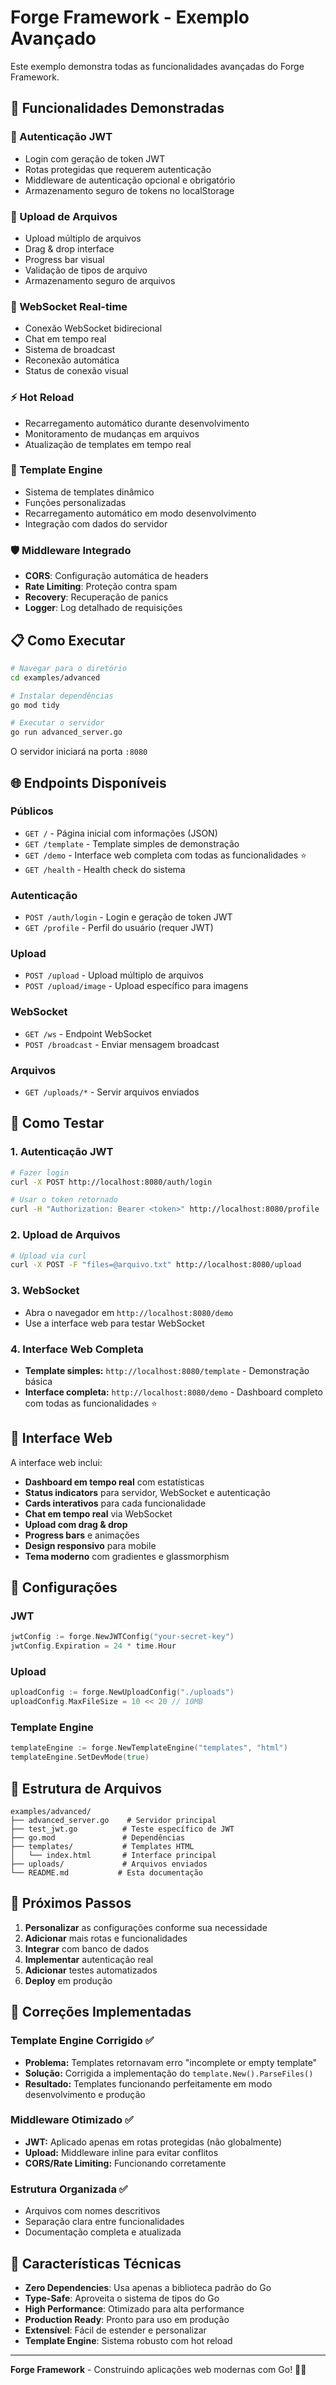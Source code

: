 # Forge Framework - Exemplo Avançado

Este exemplo demonstra todas as funcionalidades avançadas do Forge Framework.

## 🚀 Funcionalidades Demonstradas

### 🔐 Autenticação JWT
- Login com geração de token JWT
- Rotas protegidas que requerem autenticação
- Middleware de autenticação opcional e obrigatório
- Armazenamento seguro de tokens no localStorage

### 📁 Upload de Arquivos
- Upload múltiplo de arquivos
- Drag & drop interface
- Progress bar visual
- Validação de tipos de arquivo
- Armazenamento seguro de arquivos

### 🔄 WebSocket Real-time
- Conexão WebSocket bidirecional
- Chat em tempo real
- Sistema de broadcast
- Reconexão automática
- Status de conexão visual

### ⚡ Hot Reload
- Recarregamento automático durante desenvolvimento
- Monitoramento de mudanças em arquivos
- Atualização de templates em tempo real

### 🎨 Template Engine
- Sistema de templates dinâmico
- Funções personalizadas
- Recarregamento automático em modo desenvolvimento
- Integração com dados do servidor

### 🛡️ Middleware Integrado
- **CORS**: Configuração automática de headers
- **Rate Limiting**: Proteção contra spam
- **Recovery**: Recuperação de panics
- **Logger**: Log detalhado de requisições

## 📋 Como Executar

```bash
# Navegar para o diretório
cd examples/advanced

# Instalar dependências
go mod tidy

# Executar o servidor
go run advanced_server.go
```

O servidor iniciará na porta `:8080`

## 🌐 Endpoints Disponíveis

### Públicos
- `GET /` - Página inicial com informações (JSON)
- `GET /template` - Template simples de demonstração
- `GET /demo` - Interface web completa com todas as funcionalidades ⭐
- `GET /health` - Health check do sistema

### Autenticação
- `POST /auth/login` - Login e geração de token JWT
- `GET /profile` - Perfil do usuário (requer JWT)

### Upload
- `POST /upload` - Upload múltiplo de arquivos
- `POST /upload/image` - Upload específico para imagens

### WebSocket
- `GET /ws` - Endpoint WebSocket
- `POST /broadcast` - Enviar mensagem broadcast

### Arquivos
- `GET /uploads/*` - Servir arquivos enviados

## 🧪 Como Testar

### 1. Autenticação JWT
```bash
# Fazer login
curl -X POST http://localhost:8080/auth/login

# Usar o token retornado
curl -H "Authorization: Bearer <token>" http://localhost:8080/profile
```

### 2. Upload de Arquivos
```bash
# Upload via curl
curl -X POST -F "files=@arquivo.txt" http://localhost:8080/upload
```

### 3. WebSocket
- Abra o navegador em `http://localhost:8080/demo`
- Use a interface web para testar WebSocket

### 4. Interface Web Completa
- **Template simples:** `http://localhost:8080/template` - Demonstração básica
- **Interface completa:** `http://localhost:8080/demo` - Dashboard completo com todas as funcionalidades ⭐

## 🎨 Interface Web

A interface web inclui:

- **Dashboard em tempo real** com estatísticas
- **Status indicators** para servidor, WebSocket e autenticação
- **Cards interativos** para cada funcionalidade
- **Chat em tempo real** via WebSocket
- **Upload com drag & drop**
- **Progress bars** e animações
- **Design responsivo** para mobile
- **Tema moderno** com gradientes e glassmorphism

## 🔧 Configurações

### JWT
```go
jwtConfig := forge.NewJWTConfig("your-secret-key")
jwtConfig.Expiration = 24 * time.Hour
```

### Upload
```go
uploadConfig := forge.NewUploadConfig("./uploads")
uploadConfig.MaxFileSize = 10 << 20 // 10MB
```

### Template Engine
```go
templateEngine := forge.NewTemplateEngine("templates", "html")
templateEngine.SetDevMode(true)
```

## 📁 Estrutura de Arquivos

```
examples/advanced/
├── advanced_server.go    # Servidor principal
├── test_jwt.go          # Teste específico de JWT
├── go.mod               # Dependências
├── templates/           # Templates HTML
│   └── index.html       # Interface principal
├── uploads/             # Arquivos enviados
└── README.md           # Esta documentação
```

## 🚀 Próximos Passos

1. **Personalizar** as configurações conforme sua necessidade
2. **Adicionar** mais rotas e funcionalidades
3. **Integrar** com banco de dados
4. **Implementar** autenticação real
5. **Adicionar** testes automatizados
6. **Deploy** em produção

## 🔧 Correções Implementadas

### Template Engine Corrigido ✅
- **Problema:** Templates retornavam erro "incomplete or empty template"
- **Solução:** Corrigida a implementação do `template.New().ParseFiles()`
- **Resultado:** Templates funcionando perfeitamente em modo desenvolvimento e produção

### Middleware Otimizado ✅
- **JWT:** Aplicado apenas em rotas protegidas (não globalmente)
- **Upload:** Middleware inline para evitar conflitos
- **CORS/Rate Limiting:** Funcionando corretamente

### Estrutura Organizada ✅
- Arquivos com nomes descritivos
- Separação clara entre funcionalidades
- Documentação completa e atualizada

## 🎯 Características Técnicas

- **Zero Dependencies**: Usa apenas a biblioteca padrão do Go
- **Type-Safe**: Aproveita o sistema de tipos do Go
- **High Performance**: Otimizado para alta performance
- **Production Ready**: Pronto para uso em produção
- **Extensível**: Fácil de estender e personalizar
- **Template Engine**: Sistema robusto com hot reload

---

**Forge Framework** - Construindo aplicações web modernas com Go! 🔨✨
